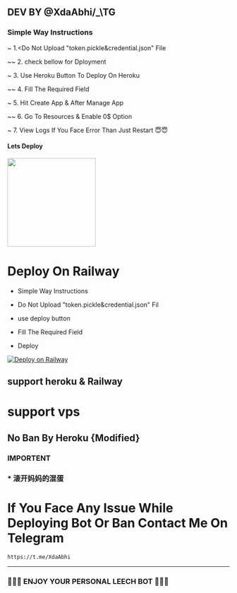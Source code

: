  ## DEV BY @XdaAbhi/_\TG

  ### Simple Way Instructions
~ 1.<Do Not Upload "token.pickle&credential.json" File

~~ 2. check bellow for Dployment

~ 3. Use Heroku Button To Deploy On Heroku

~~ 4. Fill The Required Field

~ 5. Hit Create App & After Manage App 

~~ 6. Go To Resources & Enable 0$ Option 

~ 7. View Logs If You Face Error Than Just Restart  😇😇
  #### Lets Deploy 

  <p><a href="https://heroku.com/deploy?template=https://github.com/abhiseksh/tgtlg"> <img src="https://img.shields.io/badge/Deploy%20To%20Heroku-blueviolet?style=for-the-badge&logo=heroku" width="200""/></a></p>
 
 # Deploy On Railway
 * Simple Way Instructions
 * Do Not Upload "token.pickle&credential.json" Fil
 
 * use deploy button
 * Fill The Required Field
 * Deploy
 
 [![Deploy on Railway](https://railway.app/button.svg)](https://railway.app/new/template/WCN4OA?referralCode=z99aRm)
 
## support heroku & Railway
# support vps
## No Ban By Heroku  {Modified}
### IMPORTENT
### * 滚开妈妈的混蛋

# If You Face Any Issue While Deploying Bot Or Ban Contact Me On Telegram
```
https://t.me/XdaAbhi
```
------


### 🙂🙂🙂 ENJOY YOUR PERSONAL LEECH BOT 🙂🙂🙂
